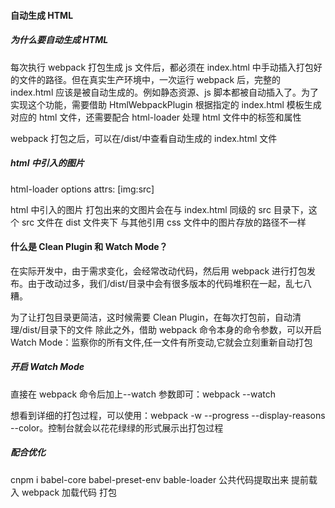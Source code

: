 #### 自动生成 HTML

##### 为什么要自动生成 HTML

每次执行 webpack 打包生成 js 文件后，都必须在 index.html 中手动插入打包好的文件的路径。但在真实生产环境中，一次运行 webpack 后，完整的 index.html 应该是被自动生成的。例如静态资源、js 脚本都被自动插入了。为了实现这个功能，需要借助 HtmlWebpackPlugin 根据指定的 index.html 模板生成对应的 html 文件，还需要配合 html-loader 处理 html 文件中的<img>标签和属性

webpack 打包之后，可以在/dist/中查看自动生成的 index.html 文件

##### html 中引入的图片

html-loader
options
attrs: [img:src]

html 中引入的图片 打包出来的文图片会在与 index.html 同级的 src 目录下，这个 src 文件在 dist 文件夹下 与其他引用 css 文件中的图片存放的路径不一样

#### 什么是 Clean Plugin 和 Watch Mode？

在实际开发中，由于需求变化，会经常改动代码，然后用 webpack 进行打包发布。由于改动过多，我们/dist/目录中会有很多版本的代码堆积在一起，乱七八糟。

为了让打包目录更简洁，这时候需要 Clean Plugin，在每次打包前，自动清理/dist/目录下的文件
除此之外，借助 webpack 命令本身的命令参数，可以开启 Watch Mode：监察你的所有文件,任一文件有所变动,它就会立刻重新自动打包

##### 开启 Watch Mode

直接在 webpack 命令后加上--watch 参数即可：webpack --watch

想看到详细的打包过程，可以使用：webpack -w --progress --display-reasons --color。控制台就会以花花绿绿的形式展示出打包过程

##### 配合优化

cnpm i babel-core babel-preset-env bable-loader
公共代码提取出来
提前载入 webpack 加载代码 打包<script/> 插入到index.html文件中
html-webpack-inline-chunk-plugin inline-manifest-webpack-plugin
